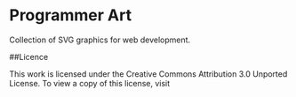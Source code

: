 # Programmer Art
Collection of SVG graphics for web development.

##Licence

This work is licensed under the Creative Commons Attribution 3.0 Unported License. To view a copy of this license, visit [](http://creativecommons.org/licenses/by/3.0/)